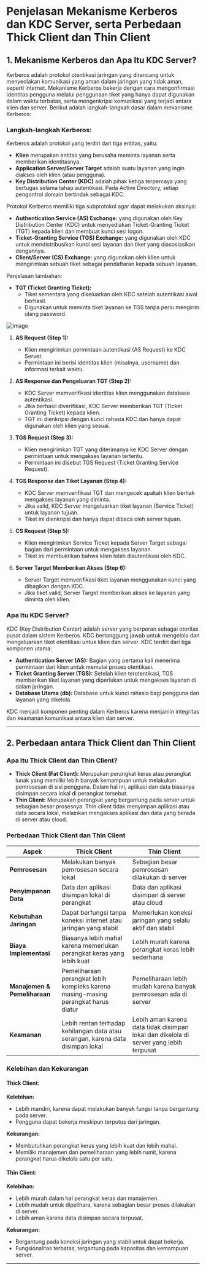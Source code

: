 # Penjelasan Mekanisme Kerberos dan KDC Server, serta Perbedaan Thick Client dan Thin Client

## 1. Mekanisme Kerberos dan Apa Itu KDC Server?

Kerberos adalah protokol otentikasi jaringan yang dirancang untuk menyediakan komunikasi yang aman dalam jaringan yang tidak aman, seperti internet. Mekanisme Kerberos bekerja dengan cara mengonfirmasi identitas pengguna melalui penggunaan tiket yang hanya dapat digunakan dalam waktu terbatas, serta mengenkripsi komunikasi yang terjadi antara klien dan server. Berikut adalah langkah-langkah dasar dalam mekanisme Kerberos:

### Langkah-langkah Kerberos:

Kerberos adalah protokol yang terdiri dari tiga entitas, yaitu:
- **Klien** merupakan entitas yang berusaha meminta layanan serta memberikan identitasnya.
- **Application Server/Server Target** adalah suatu layanan yang ingin diakses oleh klien (atau pengguna).
- **Key Distribution Center (KDC)** adalah pihak ketiga terpercaya yang bertugas selama tahap autentikasi. Pada Active Directory, setiap pengontrol domain bertindak sebagai KDC.

Protokol Kerberos memiliki tiga subprotokol agar dapat melakukan aksinya:
- **Authentication Service (AS) Exchange:** yang digunakan oleh Key Distribution Center (KDC) untuk menyediakan Ticket-Granting Ticket (TGT) kepada klien dan membuat kunci sesi logon.
- **Ticket-Granting Service (TGS) Exchange:** yang digunakan oleh KDC untuk mendistribusikan kunci sesi layanan dan tiket yang diasosiasikan dengannya.
- **Client/Server (CS) Exchange:** yang digunakan oleh klien untuk mengirimkan sebuah tiket sebagai pendaftaran kepada sebuah layanan.

Penjelasan tambahan:
- **TGT (Ticket Granting Ticket):**
   - Tiket sementara yang dikeluarkan oleh KDC setelah autentikasi awal berhasil.
   - Digunakan untuk meminta tiket layanan ke TGS tanpa perlu mengirim ulang password.

![image](https://github.com/user-attachments/assets/5965efe0-9d4d-4412-ae25-900e8bb10039)


1. **AS Request (Step 1):**
   - Klien mengirimkan permintaan autentikasi (AS Request) ke KDC Server.
   - Permintaan ini berisi identitas klien (misalnya, username) dan informasi terkait waktu.

2. **AS Response dan Pengeluaran TGT (Step 2):**
   - KDC Server memverifikasi identitas klien menggunakan database autentikasi.
   - Jika berhasil diverifikasi, KDC Server memberikan TGT (Ticket Granting Ticket) kepada klien.
   - TGT ini dienkripsi dengan kunci rahasia KDC dan hanya dapat digunakan oleh klien yang sesuai.

3. **TGS Request (Step 3):**
   - Klien mengirimkan TGT yang diterimanya ke KDC Server dengan permintaan untuk mengakses layanan tertentu.
   - Permintaan ini disebut TGS Request (Ticket Granting Service Request).

4. **TGS Response dan Tiket Layanan (Step 4):**
   - KDC Server memverifikasi TGT dan mengecek apakah klien berhak mengakses layanan yang diminta.
   - Jika valid, KDC Server mengeluarkan tiket layanan (Service Ticket) untuk layanan tujuan.
   - Tiket ini dienkripsi dan hanya dapat dibaca oleh server tujuan.

5. **CS Request (Step 5):**
   - Klien mengirimkan Service Ticket kepada Server Target sebagai bagian dari permintaan untuk mengakses layanan.
   - Tiket ini membuktikan bahwa klien telah diautentikasi oleh KDC.

6. **Server Target Memberikan Akses (Step 6):**
   - Server Target memverifikasi tiket layanan menggunakan kunci yang dibagikan dengan KDC.
   - Jika tiket valid, Server Target memberikan akses ke layanan yang diminta oleh klien.

### Apa Itu KDC Server?
KDC (Key Distribution Center) adalah server yang berperan sebagai otoritas pusat dalam sistem Kerberos. KDC bertanggung jawab untuk mengelola dan mengeluarkan tiket otentikasi untuk klien dan server. KDC terdiri dari tiga komponen utama:
- **Authentication Server (AS):** Bagian yang pertama kali menerima permintaan dari klien untuk memulai proses otentikasi.
- **Ticket Granting Server (TGS):** Setelah klien terotentikasi, TGS memberikan tiket layanan yang diperlukan untuk mengakses layanan di dalam jaringan.
- **Database Utama (db):** Database untuk kunci rahasia bagi pengguna dan layanan yang dikelola.

KDC menjadi komponen penting dalam Kerberos karena menjamin integritas dan keamanan komunikasi antara klien dan server.

---

## 2. Perbedaan antara Thick Client dan Thin Client

### Apa Itu Thick Client dan Thin Client?

- **Thick Client (Fat Client):** Merupakan perangkat keras atau perangkat lunak yang memiliki lebih banyak kemampuan untuk melakukan pemrosesan di sisi pengguna. Dalam hal ini, aplikasi dan data biasanya disimpan secara lokal di perangkat tersebut.
- **Thin Client:** Merupakan perangkat yang bergantung pada server untuk sebagian besar prosesnya. Thin client tidak menyimpan aplikasi atau data secara lokal, melainkan mengakses aplikasi dan data yang berada di server atau cloud.

### Perbedaan Thick Client dan Thin Client

| Aspek                  | Thick Client                              | Thin Client                               |
|------------------------|-------------------------------------------|------------------------------------------|
| **Pemrosesan**          | Melakukan banyak pemrosesan secara lokal | Sebagian besar pemrosesan dilakukan di server |
| **Penyimpanan Data**    | Data dan aplikasi disimpan lokal di perangkat | Data dan aplikasi disimpan di server atau cloud |
| **Kebutuhan Jaringan**  | Dapat berfungsi tanpa koneksi internet atau jaringan yang stabil | Memerlukan koneksi jaringan yang selalu aktif dan stabil |
| **Biaya Implementasi**  | Biasanya lebih mahal karena memerlukan perangkat keras yang lebih kuat | Lebih murah karena perangkat keras lebih sederhana |
| **Manajemen & Pemeliharaan** | Pemeliharaan perangkat lebih kompleks karena masing-masing perangkat harus diatur | Pemeliharaan lebih mudah karena banyak pemrosesan ada di server |
| **Keamanan**            | Lebih rentan terhadap kehilangan data atau serangan, karena data disimpan lokal | Lebih aman karena data tidak disimpan lokal dan dikelola di server yang lebih terpusat |

### Kelebihan dan Kekurangan

#### Thick Client:
**Kelebihan:**
- Lebih mandiri, karena dapat melakukan banyak fungsi tanpa bergantung pada server.
- Pengguna dapat bekerja meskipun terputus dari jaringan.

**Kekurangan:**
- Membutuhkan perangkat keras yang lebih kuat dan lebih mahal.
- Memiliki manajemen dan pemeliharaan yang lebih rumit, karena perangkat harus dikelola satu per satu.

#### Thin Client:
**Kelebihan:**
- Lebih murah dalam hal perangkat keras dan manajemen.
- Lebih mudah untuk dipelihara, karena sebagian besar proses dilakukan di server.
- Lebih aman karena data disimpan secara terpusat.

**Kekurangan:**
- Bergantung pada koneksi jaringan yang stabil untuk dapat bekerja.
- Fungsionalitas terbatas, tergantung pada kapasitas dan kemampuan server.

---
